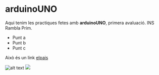 # arduinoUNO

Aqui tenim les practiques fetes amb **arduinoUNO**, primera avaluació. INS Rambla Prim.

* Punt a
* Punt b
* Punt c

Això és un link [elpais](https://elpais.com/)

![alt text](http://www.iescamp.es/miarduino/wp-content/uploads/2016/01/arduino-2-300x209.jpg "Holiwis")
![](http://www.iescamp.es/miarduino/wp-content/uploads/2016/01/arduino-2-300x209.jpg)
